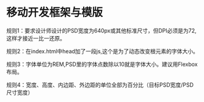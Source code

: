 ﻿# 移动开发框架与模版

规则1：要求设计师设计的PSD宽度为640px或其他标准尺寸，但DPI必须是为72,这样才接近一比一还原。

规则2：在index.html中head加了一段js,这个是为了动态改变根元素的字体大小。

规则3：字体单位为REM,PSD里的字体点数除以10就是字体大小。建议用Flexbox布局。

规则4：宽度、高度、内边距、外边距的单位全部为百分比（目标PSD宽度/PSD尺寸宽度）



